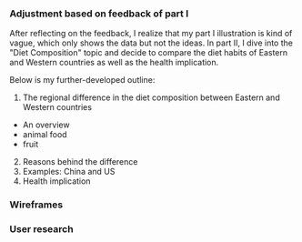 ### Adjustment based on feedback of part I
After reflecting on the feedback, I realize that my part I illustration is kind of vague, which only shows the data but not the ideas. In part II, I dive into the "Diet Composition" topic and decide to compare the diet habits of Eastern and Western countries as well as the health implication.

Below is my further-developed outline:
1. The regional difference in the diet composition between Eastern and Western countries
- An overview
- animal food
- fruit
2. Reasons behind the difference
3. Examples: China and US
4. Health implication

### Wireframes




### User research

